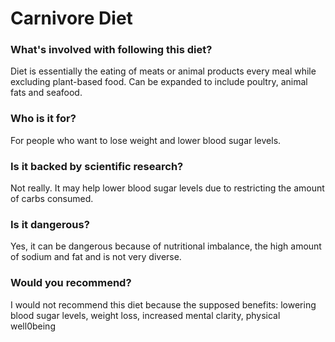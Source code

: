 # Carnivore Diet
### What's involved with following this diet? 
Diet is essentially the eating of meats or animal products every meal while excluding plant-based food. Can be expanded to include poultry, animal fats and seafood. 
### Who is it for? 
For people who want to lose weight and lower blood sugar levels. 
### Is it backed by scientific research? 
Not really. It may help lower blood sugar levels due to restricting the amount of carbs consumed. 
### Is it dangerous? 
Yes, it can be dangerous because of nutritional imbalance, the high amount of sodium and fat and is not very diverse. 
### Would you recommend? 
I would not recommend this diet because the supposed benefits: lowering blood sugar levels, weight loss, increased mental clarity, physical well0being 